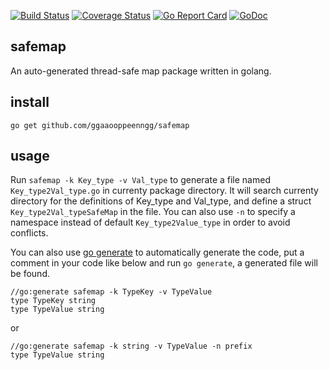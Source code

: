 [![Build Status](https://travis-ci.org/ggaaooppeenngg/safemap.svg?branch=master)](https://travis-ci.org/ggaaooppeenngg/safemap)
[![Coverage Status](https://coveralls.io/repos/github/ggaaooppeenngg/safemap/badge.svg)](https://coveralls.io/github/ggaaooppeenngg/safemap)
[![Go Report Card](https://goreportcard.com/badge/github.com/ggaaooppeenngg/safemap)](https://goreportcard.com/report/github.com/ggaaooppeenngg/safemap)
[![GoDoc](https://godoc.org/github.com/ggaaooppeenngg/safemap?status.svg)](https://godoc.org/github.com/ggaaooppeenngg/safemap)


## safemap
An auto-generated thread-safe map package written in golang.

## install

`go get github.com/ggaaooppeenngg/safemap`

## usage

Run `safemap -k Key_type -v Val_type` to generate a file named `Key_type2Val_type.go` in currenty package directory. It will search currenty directory for the definitions of Key\_type and Val\_type, and define a struct `Key_type2Val_typeSafeMap`  in the file. You can also use `-n` to specify a namespace instead of default `Key_type2Value_type` in order to avoid conflicts.

You can also use [go generate](https://blog.golang.org/generate) to automatically generate the code, put a comment in your code like below and run `go generate`, a generated file will be found.

```
//go:generate safemap -k TypeKey -v TypeValue
type TypeKey string
type TypeValue string

```
or
```
//go:generate safemap -k string -v TypeValue -n prefix
type TypeValue string
```
